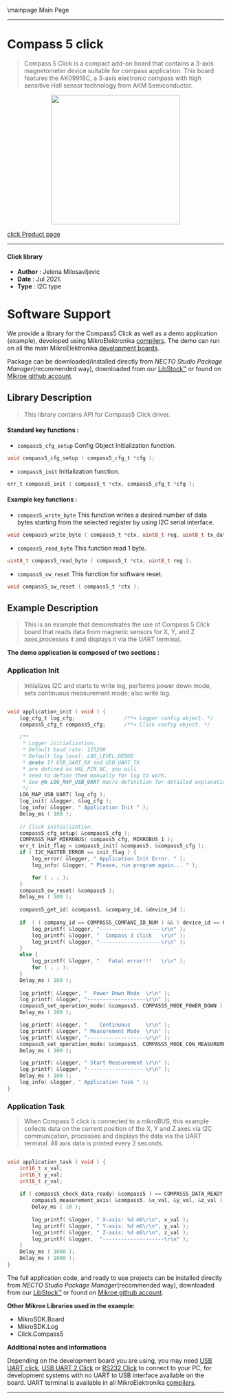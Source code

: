 \mainpage Main Page

---
# Compass 5 click

> Compass 5 Click is a compact add-on board that contains a 3-axis magnetometer device suitable for compass application. This board features the AK09918C, a 3-axis electronic compass with high sensitive Hall sensor technology from AKM Semiconductor.

<p align="center">
  <img src="https://download.mikroe.com/images/click_for_ide/compass5_click.png" height=300px>
</p>

[click Product page](https://www.mikroe.com/compass-5-click)

---


#### Click library

- **Author**        : Jelena Milosavljevic
- **Date**          : Jul 2021.
- **Type**          : I2C type


# Software Support

We provide a library for the Compass5 Click
as well as a demo application (example), developed using MikroElektronika
[compilers](https://www.mikroe.com/necto-studio).
The demo can run on all the main MikroElektronika [development boards](https://www.mikroe.com/development-boards).

Package can be downloaded/installed directly from *NECTO Studio Package Manager*(recommended way), downloaded from our [LibStock&trade;](https://libstock.mikroe.com) or found on [Mikroe github account](https://github.com/MikroElektronika/mikrosdk_click_v2/tree/master/clicks).

## Library Description

> This library contains API for Compass5 Click driver.

#### Standard key functions :

- `compass5_cfg_setup` Config Object Initialization function.
```c
void compass5_cfg_setup ( compass5_cfg_t *cfg );
```

- `compass5_init` Initialization function.
```c
err_t compass5_init ( compass5_t *ctx, compass5_cfg_t *cfg );
```

#### Example key functions :

- `compass5_write_byte` This function writes a desired number of data bytes starting from the selected register by using I2C serial interface.
```c
void compass5_write_byte ( compass5_t *ctx, uint8_t reg, uint8_t tx_data );
```

- `compass5_read_byte` This function read 1 byte.
```c
uint8_t compass5_read_byte ( compass5_t *ctx, uint8_t reg );
```

- `compass5_sw_reset` This function for software reset.
```c
void compass5_sw_reset ( compass5_t *ctx );
```

## Example Description

> This is an example that demonstrates the use of Compass 5 Click board that reads data 
from magnetic sensors for X, Y, and Z axes,processes it and displays it via the UART terminal.

**The demo application is composed of two sections :**

### Application Init

> Initializes I2C and starts to write log, performs power down mode, sets continuous measurement mode; also write log.

```c

void application_init ( void ) {
    log_cfg_t log_cfg;                /**< Logger config object. */
    compass5_cfg_t compass5_cfg;      /**< Click config object. */

    /** 
     * Logger initialization.
     * Default baud rate: 115200
     * Default log level: LOG_LEVEL_DEBUG
     * @note If USB_UART_RX and USB_UART_TX 
     * are defined as HAL_PIN_NC, you will 
     * need to define them manually for log to work. 
     * See @b LOG_MAP_USB_UART macro definition for detailed explanation.
     */
    LOG_MAP_USB_UART( log_cfg );
    log_init( &logger, &log_cfg );
    log_info( &logger, " Application Init " );
    Delay_ms ( 100 );
    
    // Click initialization.
    compass5_cfg_setup( &compass5_cfg );
    COMPASS5_MAP_MIKROBUS( compass5_cfg, MIKROBUS_1 );
    err_t init_flag = compass5_init( &compass5, &compass5_cfg );
    if ( I2C_MASTER_ERROR == init_flag ) {
        log_error( &logger, " Application Init Error. " );
        log_info( &logger, " Please, run program again... " );

        for ( ; ; );
    }
    compass5_sw_reset( &compass5 );
    Delay_ms ( 500 );
    
    compass5_get_id( &compass5, &company_id, &device_id );
    
    if  ( ( company_id == COMPASS5_COMPANI_ID_NUM ) && ( device_id == COMPASS5_DEVICE_ID_NUM ) ) {
        log_printf( &logger, "--------------------\r\n" );
        log_printf( &logger, "  Compass 3 click   \r\n" );
        log_printf( &logger, "--------------------\r\n" );
    }
    else {
        log_printf( &logger, "   Fatal error!!!   \r\n" );
        for ( ; ; );
    }
    Delay_ms ( 100 );
    
    log_printf( &logger, "  Power Down Mode  \r\n" );
    log_printf( &logger, "-------------------\r\n" );
    compass5_set_operation_mode( &compass5, COMPASS5_MODE_POWER_DOWN );
    Delay_ms ( 100 );

    log_printf( &logger, "    Continuous     \r\n" );
    log_printf( &logger, " Measurement Mode  \r\n" );
    log_printf( &logger, "-------------------\r\n" );
    compass5_set_operation_mode( &compass5, COMPASS5_MODE_CON_MEASUREMENT_100HZ );
    Delay_ms ( 100 );

    log_printf( &logger, " Start Measurement \r\n" );
    log_printf( &logger, "-------------------\r\n" );
    Delay_ms ( 100 );
    log_info( &logger, " Application Task " );
}

```

### Application Task

> When Compass 5 click is connected to a mikroBUS, this example collects data on the current position of the X, 
Y and Z axes via I2C communication, processes and displays the data via the UART terminal. All axis data is printed every 2 seconds.

```c

void application_task ( void ) {
    int16_t x_val;
    int16_t y_val;
    int16_t z_val;
    
    if ( compass5_check_data_ready( &compass5 ) == COMPASS5_DATA_READY ) {
        compass5_measurement_axis( &compass5, &x_val, &y_val, &z_val );
        Delay_ms ( 10 );
    
        log_printf( &logger, " X-axis: %d mG\r\n", x_val );
        log_printf( &logger, " Y-axis: %d mG\r\n", y_val );
        log_printf( &logger, " Z-axis: %d mG\r\n", z_val );        
        log_printf( &logger,  "--------------------\r\n" );
    }
    Delay_ms ( 1000 );
    Delay_ms ( 1000 );
}

```

The full application code, and ready to use projects can be installed directly from *NECTO Studio Package Manager*(recommended way), downloaded from our [LibStock&trade;](https://libstock.mikroe.com) or found on [Mikroe github account](https://github.com/MikroElektronika/mikrosdk_click_v2/tree/master/clicks).

**Other Mikroe Libraries used in the example:**

- MikroSDK.Board
- MikroSDK.Log
- Click.Compass5

**Additional notes and informations**

Depending on the development board you are using, you may need
[USB UART click](https://www.mikroe.com/usb-uart-click),
[USB UART 2 Click](https://www.mikroe.com/usb-uart-2-click) or
[RS232 Click](https://www.mikroe.com/rs232-click) to connect to your PC, for
development systems with no UART to USB interface available on the board. UART
terminal is available in all MikroElektronika
[compilers](https://shop.mikroe.com/compilers).

---

